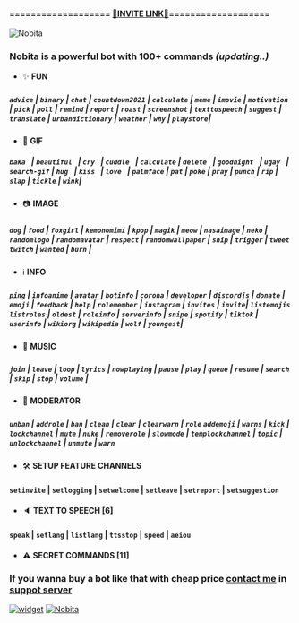 
#### =================== [📌INVITE LINK📌](https://discord.com/oauth2/authorize?client_id=627531554255798282&scope=bot&permissions=8)===================
  ![Nobita](https://cdn.discordapp.com/attachments/682768459435999232/784693050915553340/unknown.png)
### Nobita is a powerful bot with 100+ commands *(updating..)*

- ✨ **FUN**
#####
##### `advice` | `binary` | `chat` | `countdown2021` | `calculate` | `meme` | `imovie` | `motivation` | `pick` | `poll` | `remind` | `report` | `roast` | `screenshot` | `texttospeech` | `suggest` | `translate` | `urbandictionary` | `weather` | `why` | `playstore`| 
   
- 🎐 **GIF**
##### `baka ` | `beautiful ` | `cry ` | `cuddle ` | `calculate` | `delete ` | `goodnight ` | `ugay ` | `search-gif` | `hug ` | `kiss ` | `love ` | `palmface` | `pat` | `poke` | `pray` | `punch` | `rip` | `slap` | `tickle` | `wink`| 
#####
- 📷 **IMAGE**
##### 
##### `dog` | `food` | `foxgirl` | `kemonomimi` | `kpop` | `magik` | `meow` | `nasaimage` | `neko` | `randomlogo` | `randomavatar` | `respect` | `randomwallpaper` | `ship` | `trigger` | `tweet` `twitch` | `wanted` | `burn` |
#####
- ℹ️ **INFO**
#####
##### `ping` | `infoanime` | `avatar` | `botinfo` | `corona` | `developer` | `discordjs` | `donate` | `emoji` | `feedback` | `help` | `rolemember` | `instagram` | `invites` | `invite`|  `listemojis` `listroles` | `oldest` | `roleinfo` | `serverinfo` | `snipe` | `spotify` | `tiktok` | `userinfo` | `wikiorg` | `wikipedia` | `wolf` | `youngest`| 
#####
- 🎵 **MUSIC**
#####
##### `join` | `leave` | `loop` | `lyrics` | `nowplaying` | `pause` | `play` | `queue` | `resume` | `search` | `skip` | `stop` | `volume` |

- 🔨 **MODERATOR**
#####
##### `unban` | `addrole` | `ban` | `clean` | `clear` | `clearwarn` | `role` `addemoji` | `warns`  | `kick` | `lockchannel` | `mute` | `nuke` | `removerole` | `slowmode` | `templockchannel` | `topic` | `unlockchannel` | `unmute` | `warn`
##### 
- 🛠️ **SETUP FEATURE CHANNELS**
#### `setinvite` | `setlogging` | `setwelcome` | `setleave` | `setreport` | `setsuggestion`
####
- 🔈 **TEXT TO SPEECH [6]**
#### `speak` | `setlang` | `listlang` | `ttsstop` | `speed` | `aeiou`
####
- ⚠ **SECRET COMMANDS [11]**
#### 
### If you wanna buy a bot like that with cheap price [contact me](https://discord.gg/zCmChpX) in [suppot server](https://discord.gg/zCmChpX) 
[![widget](https://discordapp.com/api/v7/guilds/608671569966923779/widget.png?style=banner4)](https://discord.gg/zCmChpX)
<a 
      href="https://top.gg/bot/627531554255798282">
    <img src="https://top.gg/api/widget/627531554255798282.svg" alt="Nobita" />
</a>




